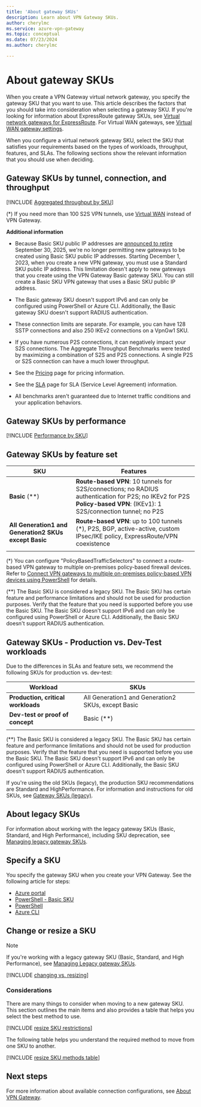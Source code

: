 ```yaml
---
title: 'About gateway SKUs'
description: Learn about VPN Gateway SKUs.
author: cherylmc
ms.service: azure-vpn-gateway
ms.topic: conceptual
ms.date: 07/23/2024
ms.author: cherylmc 

---
```

# About gateway SKUs

When you create a VPN Gateway virtual network gateway, you specify the gateway SKU that you want to use. This article describes the factors that you should take into consideration when selecting a gateway SKU. If you're looking for information about ExpressRoute gateway SKUs, see [Virtual network gateways for ExpressRoute](../expressroute/expressroute-about-virtual-network-gateways.md). For Virtual WAN gateways, see [Virtual WAN gateway settings](../virtual-wan/gateway-settings.md).

When you configure a virtual network gateway SKU, select the SKU that satisfies your requirements based on the types of workloads, throughput, features, and SLAs. The following sections show the relevant information that you should use when deciding.

## <a name="benchmark"></a>Gateway SKUs by tunnel, connection, and throughput

[!INCLUDE [Aggregated throughput by SKU](../../includes/vpn-gateway-table-gwtype-aggtput-include.md)]

(*) If you need more than 100 S2S VPN tunnels, use [Virtual WAN](../virtual-wan/virtual-wan-about.md) instead of VPN Gateway.

**Additional information**

* Because Basic SKU public IP addresses are [announced to retire](https://azure.microsoft.com/updates/upgrade-to-standard-sku-public-ip-addresses-in-azure-by-30-september-2025-basic-sku-will-be-retired/) September 30, 2025, we're no longer permitting new gateways to be created using Basic SKU public IP addresses. Starting December 1, 2023, when you create a new VPN gateway, you must use a Standard SKU public IP address. This limitation doesn't apply to new gateways that you create using the VPN Gateway Basic gateway SKU. You can still create a Basic SKU VPN gateway that uses a Basic SKU public IP address.
  
* The Basic gateway SKU doesn't support IPv6 and can only be configured using PowerShell or Azure CLI. Additionally, the Basic gateway SKU doesn't support RADIUS authentication.

* These connection limits are separate. For example, you can have 128 SSTP connections and also 250 IKEv2 connections on a VpnGw1 SKU.

* If you have numerous P2S connections, it can negatively impact your S2S connections. The Aggregate Throughput Benchmarks were tested by maximizing a combination of S2S and P2S connections. A single P2S or S2S connection can have a much lower throughput.

* See the [Pricing](https://azure.microsoft.com/pricing/details/vpn-gateway) page for pricing information.

* See the [SLA](https://azure.microsoft.com/support/legal/sla/vpn-gateway) page for SLA (Service Level Agreement) information.

* All benchmarks aren't guaranteed due to Internet traffic conditions and your application behaviors.

## <a name="performance"></a>Gateway SKUs by performance

[!INCLUDE [Performance by SKU](../../includes/vpn-gateway-table-sku-performance.md)]

## <a name="feature"></a>Gateway SKUs by feature set

| **SKU**| **Features**|
| ---    | ---         |
|**Basic** (**)   | **Route-based VPN**: 10 tunnels for S2S/connections; no RADIUS authentication for P2S; no IKEv2 for P2S<br>**Policy-based VPN**: (IKEv1): 1 S2S/connection tunnel; no P2S|
| **All Generation1 and Generation2 SKUs except Basic** | **Route-based VPN**: up to 100 tunnels (*), P2S, BGP, active-active, custom IPsec/IKE policy, ExpressRoute/VPN coexistence |
|        |             |

(*) You can configure "PolicyBasedTrafficSelectors" to connect a route-based VPN gateway to multiple on-premises policy-based firewall devices. Refer to [Connect VPN gateways to multiple on-premises policy-based VPN devices using PowerShell](vpn-gateway-connect-multiple-policybased-rm-ps.md) for details.

(\*\*) The Basic SKU is considered a legacy SKU. The Basic SKU has certain feature and performance limitations and should not be used for production purposes. Verify that the feature that you need is supported before you use the Basic SKU. The Basic SKU doesn't support IPv6 and can only be configured using PowerShell or Azure CLI. Additionally, the Basic SKU doesn't support RADIUS authentication.

## <a name="workloads"></a>Gateway SKUs - Production vs. Dev-Test workloads

Due to the differences in SLAs and feature sets, we recommend the following SKUs for production vs. dev-test:

| **Workload**                       | **SKUs**               |
| ---                                | ---                    |
| **Production, critical workloads** | All Generation1 and Generation2 SKUs, except Basic|
| **Dev-test or proof of concept**   | Basic (**)             |
|                                    |                        |

(\*\*) The Basic SKU is considered a legacy SKU. The Basic SKU has certain feature and performance limitations and should not be used for production purposes. Verify that the feature that you need is supported before you use the Basic SKU. The Basic SKU doesn't support IPv6 and can only be configured using PowerShell or Azure CLI. Additionally, the Basic SKU doesn't support RADIUS authentication.

If you're using the old SKUs (legacy), the production SKU recommendations are Standard and HighPerformance. For information and instructions for old SKUs, see [Gateway SKUs (legacy)](vpn-gateway-about-skus-legacy.md).

## About legacy SKUs

For information about working with the legacy gateway SKUs (Basic, Standard, and High Performance), including SKU deprecation, see [Managing legacy gateway SKUs](vpn-gateway-about-skus-legacy.md).

## Specify a SKU

You specify the gateway SKU when you create your VPN Gateway. See the following article for steps:

* [Azure portal](tutorial-create-gateway-portal.md)
* [PowerShell - Basic SKU](create-gateway-basic-sku-powershell.md)
* [PowerShell](create-gateway-powershell.md)
* [Azure CLI](create-routebased-vpn-gateway-cli.md)

## <a name="resizechange"></a>Change or resize a SKU

> [!NOTE]
> If you're working with a legacy gateway SKU (Basic, Standard, and High Performance), see [Managing Legacy gateway SKUs](vpn-gateway-about-skus-legacy.md).

[!INCLUDE [changing vs. resizing](../../includes/vpn-gateway-sku-about-change-resize.md)]

### Considerations

There are many things to consider when moving to a new gateway SKU. This section outlines the main items and also provides a table that helps you select the best method to use.

[!INCLUDE [resize SKU restrictions](../../includes/vpn-gateway-sku-resize-restrictions.md)]

The following table helps you understand the required method to move from one SKU to another.

[!INCLUDE [resize SKU methods table](../../includes/vpn-gateway-sku-resize-methods-table.md)]

## Next steps

For more information about available connection configurations, see [About VPN Gateway](vpn-gateway-about-vpngateways.md).
